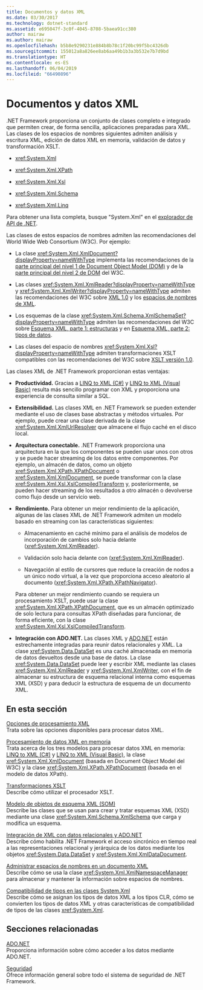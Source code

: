 ```yaml
---
title: Documentos y datos XML
ms.date: 03/30/2017
ms.technology: dotnet-standard
ms.assetid: e695047f-3c0f-4045-8708-5baea91cc380
author: mairaw
ms.author: mairaw
ms.openlocfilehash: b5b8e9290231e884b8b78c1f20bc99f5bc4326db
ms.sourcegitcommit: 155012a8a826ee8ab6aa49b1b3a3b532e7b7d9bd
ms.translationtype: HT
ms.contentlocale: es-ES
ms.lasthandoff: 06/04/2019
ms.locfileid: "66490896"
---
```

# <a name="xml-documents-and-data"></a>Documentos y datos XML
.NET Framework proporciona un conjunto de clases completo e integrado que permiten crear, de forma sencilla, aplicaciones preparadas para XML. Las clases de los espacios de nombres siguientes admiten análisis y escritura XML, edición de datos XML en memoria, validación de datos y transformación XSLT.  
  
- <xref:System.Xml>  
  
- <xref:System.Xml.XPath>  
  
- <xref:System.Xml.Xsl>  
  
- <xref:System.Xml.Schema>  
  
- <xref:System.Xml.Linq>  
  
 Para obtener una lista completa, busque "System.Xml" en el [explorador de API de .NET](https://docs.microsoft.com/dotnet/api/?term=system.xml).  
  
 Las clases de estos espacios de nombres admiten las recomendaciones del World Wide Web Consortium (W3C). Por ejemplo:  
  
- La clase <xref:System.Xml.XmlDocument?displayProperty=nameWithType> implementa las recomendaciones de la [parte principal del nivel 1 de Document Object Model (DOM)](https://www.w3.org/TR/REC-DOM-Level-1/) y de la [parte principal del nivel 2 de DOM](https://www.w3.org/TR/DOM-Level-2-Core/) del W3C.  
  
- Las clases <xref:System.Xml.XmlReader?displayProperty=nameWithType> y <xref:System.Xml.XmlWriter?displayProperty=nameWithType> admiten las recomendaciones del W3C sobre [XML 1.0](https://www.w3.org/TR/2006/REC-xml-20060816/) y los [espacios de nombres de XML](https://www.w3.org/TR/REC-xml-names/).  
  
- Los esquemas de la clase <xref:System.Xml.Schema.XmlSchemaSet?displayProperty=nameWithType> admiten las recomendaciones del W3C sobre [Esquema XML, parte 1: estructuras](https://www.w3.org/TR/xmlschema-1/) y en [Esquema XML, parte 2: tipos de datos](https://www.w3.org/TR/xmlschema-2/).  
  
- Las clases del espacio de nombres <xref:System.Xml.Xsl?displayProperty=nameWithType> admiten transformaciones XSLT compatibles con las recomendaciones del W3C sobre [XSLT versión 1.0](https://www.w3.org/TR/xslt).  
  
 Las clases XML de .NET Framework proporcionan estas ventajas:  
  
- **Productividad.** Gracias a [LINQ to XML (C#)](../../../csharp/programming-guide/concepts/linq/linq-to-xml-overview.md) y [LINQ to XML (Visual Basic)](../../../visual-basic/programming-guide/concepts/linq/linq-to-xml.md) resulta más sencillo programar con XML y proporciona una experiencia de consulta similar a SQL.  
  
- **Extensibilidad.** Las clases XML en .NET Framework se pueden extender mediante el uso de clases base abstractas y métodos virtuales. Por ejemplo, puede crear una clase derivada de la clase <xref:System.Xml.XmlUrlResolver> que almacene el flujo caché en el disco local.  
  
- **Arquitectura conectable.** .NET Framework proporciona una arquitectura en la que los componentes se pueden usar unos con otros y se puede hacer streaming de los datos entre componentes. Por ejemplo, un almacén de datos, como un objeto <xref:System.Xml.XPath.XPathDocument> o <xref:System.Xml.XmlDocument>, se puede transformar con la clase <xref:System.Xml.Xsl.XslCompiledTransform> y, posteriormente, se pueden hacer streaming de los resultados a otro almacén o devolverse como flujo desde un servicio web.  
  
- **Rendimiento.** Para obtener un mejor rendimiento de la aplicación, algunas de las clases XML de .NET Framework admiten un modelo basado en streaming con las características siguientes:  
  
    - Almacenamiento en caché mínimo para el análisis de modelos de incorporación de cambios solo hacia delante (<xref:System.Xml.XmlReader>).  
  
    - Validación solo hacia delante con (<xref:System.Xml.XmlReader>).  
  
    - Navegación al estilo de cursores que reduce la creación de nodos a un único nodo virtual, a la vez que proporciona acceso aleatorio al documento (<xref:System.Xml.XPath.XPathNavigator>).  
  
     Para obtener un mejor rendimiento cuando se requiera un procesamiento XSLT, puede usar la clase <xref:System.Xml.XPath.XPathDocument>, que es un almacén optimizado de solo lectura para consultas XPath diseñadas para funcionar, de forma eficiente, con la clase <xref:System.Xml.Xsl.XslCompiledTransform>.  
  
- **Integración con ADO.NET.** Las clases XML y [ADO.NET](../../../../docs/framework/data/adonet/index.md) están estrechamente integradas para reunir datos relacionales y XML. La clase <xref:System.Data.DataSet> es una caché almacenada en memoria de datos devueltos desde una base de datos. La clase <xref:System.Data.DataSet> puede leer y escribir XML mediante las clases <xref:System.Xml.XmlReader> y <xref:System.Xml.XmlWriter>, con el fin de almacenar su estructura de esquema relacional interna como esquemas XML (XSD) y para deducir la estructura de esquema de un documento XML.  
  
## <a name="in-this-section"></a>En esta sección  
 [Opciones de procesamiento XML](../../../../docs/standard/data/xml/xml-processing-options.md)  
 Trata sobre las opciones disponibles para procesar datos XML.  
  
 [Procesamiento de datos XML en memoria](../../../../docs/standard/data/xml/processing-xml-data-in-memory.md)  
 Trata acerca de los tres modelos para procesar datos XML en memoria: [LINQ to XML (C#)](../../../csharp/programming-guide/concepts/linq/linq-to-xml.md) y [LINQ to XML (Visual Basic)](../../../visual-basic/programming-guide/concepts/linq/linq-to-xml.md), la clase <xref:System.Xml.XmlDocument> (basada en Document Object Model del W3C) y la clase <xref:System.Xml.XPath.XPathDocument> (basada en el modelo de datos XPath).  
  
 [Transformaciones XSLT](../../../../docs/standard/data/xml/xslt-transformations.md)  
 Describe cómo utilizar el procesador XSLT.  
  
 [Modelo de objetos de esquema XML (SOM)](../../../../docs/standard/data/xml/xml-schema-object-model-som.md)  
 Describe las clases que se usan para crear y tratar esquemas XML (XSD) mediante una clase <xref:System.Xml.Schema.XmlSchema> que carga y modifica un esquema.  
  
 [Integración de XML con datos relacionales y ADO.NET](../../../../docs/standard/data/xml/xml-integration-with-relational-data-and-adonet.md)  
 Describe cómo habilita .NET Framework el acceso sincrónico en tiempo real a las representaciones relacional y jerárquica de los datos mediante los objetos <xref:System.Data.DataSet> y <xref:System.Xml.XmlDataDocument>.  
  
 [Administrar espacios de nombres en un documento XML](../../../../docs/standard/data/xml/managing-namespaces-in-an-xml-document.md)  
 Describe cómo se usa la clase <xref:System.Xml.XmlNamespaceManager> para almacenar y mantener la información sobre espacios de nombres.  
  
 [Compatibilidad de tipos en las clases System.Xml](../../../../docs/standard/data/xml/type-support-in-the-system-xml-classes.md)  
 Describe cómo se asignan los tipos de datos XML a los tipos CLR, cómo se convierten los tipos de datos XML y otras características de compatibilidad de tipos de las clases <xref:System.Xml>.  
  
## <a name="related-sections"></a>Secciones relacionadas  
 [ADO.NET](../../../../docs/framework/data/adonet/index.md)  
 Proporciona información sobre cómo acceder a los datos mediante ADO.NET.  
  
 [Seguridad](../../../../docs/standard/security/index.md)  
 Ofrece información general sobre todo el sistema de seguridad de .NET Framework.  
